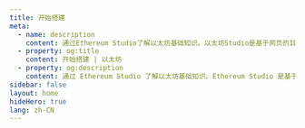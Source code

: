 ```yaml
---
title: 开始搭建
meta:
  - name: description
    content: 通过Ethereum Studio了解以太坊基础知识。以太坊Studio是基于网页的IDE，可以用来搭建及测试智能合约，并为其搭建一个前端
  - property: og:title
    content: 开始搭建 | 以太坊
  - property: og:description
    content: 通过 Ethereum Studio 了解以太坊基础知识。Ethereum Studio 是基于网页的 IDE，可以用来搭建并测试智能合约。
sidebar: false
layout: home
hideHero: true
lang: zh-CN
---
```


<BuildPage />
